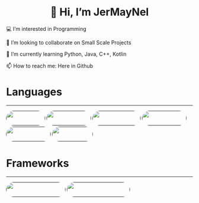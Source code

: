 <h1 align="center">👋 Hi, I’m JerMayNel</h1>
<p align="left"> 💻 I’m interested in Programming </p>
<p align="left"> 💞️ I’m looking to collaborate on Small Scale Projects </p>
<p align="left"> 🌱 I’m currently learning Python, Java, C++, Kotlin </p>
<p align="left"> 📫 How to reach me: Here in Github </p>

# Languages
---
<a href=""><img alt="" src="https://img.shields.io/badge/c++-%2300599C.svg?style=for-the-badge&logo=c%2B%2B&logoColor=white" style="border-radius: 20px; height: 40px; width: 105px;" /></a>
<a href=""><img alt="" src="https://img.shields.io/badge/java-%23ED8B00.svg?style=for-the-badge&logo=openjdk&logoColor=white" style="border-radius: 20px; height: 40px; width: 120px;" /></a>
<a href=""><img alt="" src="https://img.shields.io/badge/python-3670A0?style=for-the-badge&logo=python&logoColor=ffdd54" style="border-radius: 20px; height: 40px; width: 130px;" /></a>
<a href=""><img alt="" src="https://img.shields.io/badge/kotlin-%237F52FF.svg?style=for-the-badge&logo=kotlin&logoColor=white" style="border-radius: 20px; height: 40px; width: 120px;" /></a>
<a href=""><img alt="" src="https://img.shields.io/badge/html5-%23E34F26.svg?style=for-the-badge&logo=html5&logoColor=white" style="border-radius: 20px; height: 40px; width: 120px;" /></a>
<a href=""><img alt="" src="https://img.shields.io/badge/php-%23777BB4.svg?style=for-the-badge&logo=php&logoColor=white" style="border-radius: 20px; height: 40px; width: 110px;" /></a>

# Frameworks
---
<a href=""><img alt="" src="https://img.shields.io/badge/laravel-%23FF2D20.svg?style=for-the-badge&logo=laravel&logoColor=white" style="border-radius: 20px; height: 40px; width: 160px;" /></a>
<a href=""><img alt="" src="https://img.shields.io/badge/tailwindcss-%2338B2AC.svg?style=for-the-badge&logo=tailwind-css&logoColor=white" style="border-radius: 20px; height: 40px; width: 170px;" /></a>
